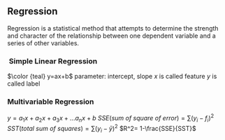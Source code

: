## Regression

Regression is a statistical method that attempts to determine the strength and character of the relationship between one dependent variable and a series of other variables. 

###  Simple Linear Regression
$\color {teal} y=ax+b$
parameter: intercept, slope
$x$ is called feature
$y$ is called label

### Multivariable Regression
$y=a_1x+a_2x+a_3x+...a_nx+b$
$SSE(sum\ of\ square\ of\ error)=\sum(y_i-f_i)^2$
$SST(total\ sum\ of\ squares)=\sum(y_i-\bar{y})^2$
$R^2= 1-\frac{SSE}{SST}$
